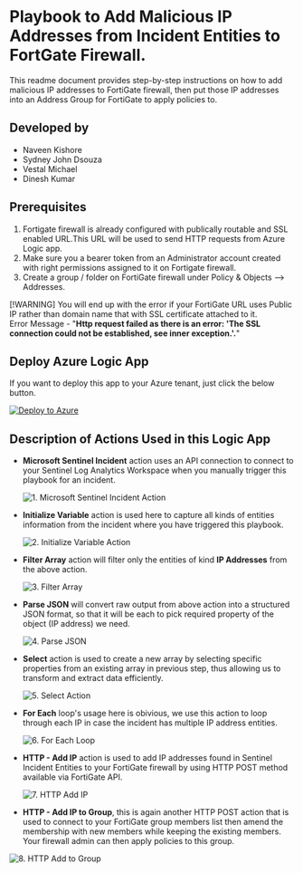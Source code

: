 # Playbook to Add Malicious IP Addresses from Incident Entities to FortGate Firewall.
This readme document provides step-by-step instructions on how to add malicious IP addresses to FortiGate firewall, then put those IP addresses into an Address Group for FortiGate to apply policies to.

## Developed by 
* Naveen Kishore
* Sydney John Dsouza
* Vestal Michael
* Dinesh Kumar

## Prerequisites
1. Fortigate firewall is already configured with publically routable and SSL enabled URL.This URL will be used to send HTTP requests from Azure Logic app.
2. Make sure you a bearer token from an Administrator account created with right permissions assigned to it on Fortigate firewall.
3. Create a group / folder on FortiGate firewall under Policy & Objects --> Addresses.

[!WARNING]  You will end up with the error if your FortiGate URL uses Public IP rather than domain name that with SSL certificate attached to it.  
Error Message - "**Http request failed as there is an error: 'The SSL connection could not be established, see inner exception.'.**"

## Deploy Azure Logic App

If you want to deploy this app to your Azure tenant, just click the below button.

[![Deploy to Azure](https://aka.ms/deploytoazurebutton)](https://portal.azure.com/#create/Microsoft.Template/uri/https%3A%2F%2Fraw.githubusercontent.com%2FNaveen-SWO%2FAddIPtoFortiGate%2Frefs%2Fheads%2Fmain%2Ftemplate.json)

## Description of Actions Used in this Logic App
- **Microsoft Sentinel Incident** action uses an API connection to connect to your Sentinel Log Analytics Workspace when you manually trigger this playbook for an incident.
    
  ![1. Microsoft Sentinel Incident Action](/Screenshots/1.Microsoft_Sentinel_Incident.jpg)

- **Initialize Variable** action is used here to capture all kinds of entities information from the incident where you have triggered this playbook.

  ![2. Initialize Variable Action](Screenshots/2.Initialize_Variable.jpg)

- **Filter Array** action will filter only the entities of kind **IP Addresses** from the above action.

  ![3. Filter Array](Screenshots/3.Filter_Array.jpg)

- **Parse JSON** will convert raw output from above action into a structured JSON format, so that it will be each to pick required property of the object (IP address) we need.

  ![4. Parse JSON](Screenshots/4.Parse_JSON.jpg)

- **Select** action is used to create a new array by selecting specific properties from an existing array in previous step, thus allowing us to transform and extract data efficiently.
    
  ![5. Select Action](Screenshots/5.Select_Action.jpg)

- **For Each** loop's usage here is obivious, we use this action to loop through each IP in case the incident has multiple IP address entities.

  ![6. For Each Loop](Screenshots/6.For_Each_Loop.jpg)

- **HTTP - Add IP** action is used to add IP addresses found in Sentinel Incident Entities to your FortiGate firewall by using HTTP POST method available via FortiGate API.

  ![7. HTTP Add IP](Screenshots/7.HTTP_Add_IP_Address.jpg)

- **HTTP - Add IP to Group**, this is again another HTTP POST action that is used to connect to your FortiGate group members list then amend the membership with new members while keeping the existing members. Your firewall admin can then apply policies to this group.

 ![8. HTTP Add to Group](Screenshots/8.HTTP_Add_IP_to_FortiGate_Address_Group.jpg)
